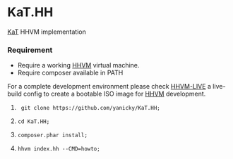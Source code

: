 # KaT.HH
[KaT](https://github.com/yanicky/KaT) HHVM implementation

### Requirement 
* Require a working [HHVM](https://hhvm.com) virtual machine.
* Require composer available in PATH

For a complete development environment please check [HHVM-LIVE](https://github.com/yanicky/HHVM-LIVE) a live-build config to create a bootable ISO image for [HHVM](https://hhvm.com) development.

1. ``` git clone https://github.com/yanicky/KaT.HH;```

2. ``` cd KaT.HH; ```

3. ``` composer.phar install; ```

4. ``` hhvm index.hh --CMD=howto; ```
